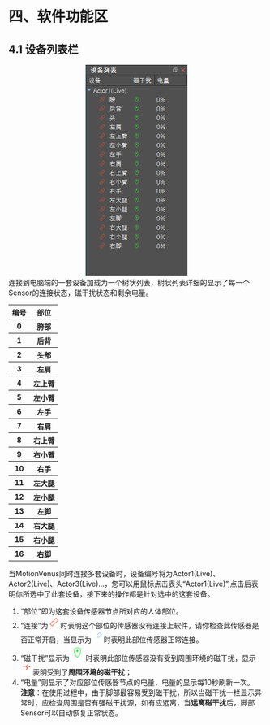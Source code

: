 # 四、软件功能区
## 4.1 设备列表栏
<div align=center>
<img src="https://raw.githubusercontent.com/FOHEART/MotionVenusHelp/v1.3.0/software/devicelist.png"/>
</div>
连接到电脑端的一套设备加载为一个树状列表，树状列表详细的显示了每一个Sensor的连接状态，磁干扰状态和剩余电量。<br>
<div align=center>
<table>
   <tr><th>编号</th><th>部位</th></tr>
   <tr><th>0</th><th>胯部</th></tr>
	<tr><th>1</th><th>后背</th></tr>
	<tr><th>2</th><th>头部</th></tr>
	<tr><th>3</th><th>左肩</th></tr>
	<tr><th>4</th><th>左上臂</th></tr>
	<tr><th>5</th><th>左小臂</th></tr>
	<tr><th>6</th><th>左手</th></tr>
	<tr><th>7</th><th>右肩</th></tr>
	<tr><th>8</th><th>右上臂</th></tr>
	<tr><th>9</th><th>右小臂</th></tr>
	<tr><th>10</th><th>右手</th></tr>
	<tr><th>11</th><th>左大腿</th></tr>
	<tr><th>12</th><th>左小腿</th></tr>
	<tr><th>13</th><th>左脚</th></tr>
	<tr><th>14</th><th>右大腿</th></tr>
	<tr><th>15</th><th>右小腿</th></tr>
	<tr><th>16</th><th>右脚</th></tr>
</table>
</div>

当MotionVenus同时连接多套设备时，设备编号将为Actor1(Live)、Actor2(Live)、Actor3(Live)...，您可以用鼠标点击表头“Actor1(Live)”,点击后表明你所选中了此套设备，接下来的操作都是针对选中的这套设备。<br>
1. “部位”即为这套设备传感器节点所对应的人体部位。
2. “连接”为![noLink](https://raw.githubusercontent.com/FOHEART/MotionVenusHelp/v1.3.0/software/nodeNotLinked.png)时表明这个部位的传感器没有连接上软件，请你检查此传感器是否正常开启，当显示为![noLink](https://raw.githubusercontent.com/FOHEART/MotionVenusHelp/v1.3.0/software/nodeLinked.png)时表明此部位传感器正常连接。
3. “磁干扰”显示为![noMagDisturb](https://raw.githubusercontent.com/FOHEART/MotionVenusHelp/v1.3.0/software/notInMagnetic.png)时表明此部位传感器没有受到周围环境的磁干扰，显示![magDisturb](https://raw.githubusercontent.com/FOHEART/MotionVenusHelp/v1.3.0/software/inMagnetic.png)表明受到了**周围环境的磁干扰**；
4. “电量”则显示了对应部位传感器节点的电量，电量的显示每10秒刷新一次。<br>
**注意**：在使用过程中，由于脚部最容易受到磁干扰，所以当磁干扰一栏显示异常时，应检查周围是否有强磁干扰源，如有应远离，当**远离磁干扰**后，脚部Sensor可以自动恢复正常状态。